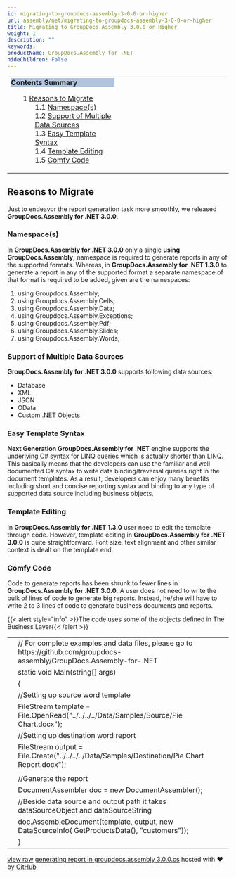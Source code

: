 ```yaml
---
id: migrating-to-groupdocs-assembly-3-0-0-or-higher
url: assembly/net/migrating-to-groupdocs-assembly-3-0-0-or-higher
title: Migrating to GroupDocs.Assembly 3.0.0 or Higher
weight: 1
description: ""
keywords: 
productName: GroupDocs.Assembly for .NET
hideChildren: False
---
```

<table class="sectionMacro" border="0" cellpadding="5" cellspacing="0" width="100%"><tbody><tr><td valign="top" width="50%"><div class="panel" style="border-top-width: 1px; border-right-width: 1px; border-bottom-width: 1px; border-left-width: 1px;"><div class="panelHeader" style="border-bottom-width: 1px; background-color: rgb(176, 196, 222);"><b>Contents Summary</b></div><div class="panelContent"><style type="text/css">div.rbtoc1593026664009 { padding-top: 0px; padding-right: 0px; padding-bottom: 0px; padding-left: 0px; }div.rbtoc1593026664009 ul { list-style-type: none; list-style-image: none; margin-left: 0px; }div.rbtoc1593026664009 li { margin-left: 0px; padding-left: 0px; }</style><div class="toc rbtoc1593026664009"><ul class="toc-indentation"><li><span class="TOCOutline">1</span> <a href="#MigratingtoGroupDocs.Assembly3.0.0orHigher-ReasonstoMigrate">Reasons to Migrate</a><ul class="toc-indentation"><li><span class="TOCOutline">1.1</span> <a href="#MigratingtoGroupDocs.Assembly3.0.0orHigher-Namespace(s)">Namespace(s)</a></li><li><span class="TOCOutline">1.2</span> <a href="#MigratingtoGroupDocs.Assembly3.0.0orHigher-SupportofMultipleDataSources">Support of Multiple Data Sources</a></li><li><span class="TOCOutline">1.3</span> <a href="#MigratingtoGroupDocs.Assembly3.0.0orHigher-EasyTemplateSyntax">Easy Template Syntax</a></li><li><span class="TOCOutline">1.4</span> <a href="#MigratingtoGroupDocs.Assembly3.0.0orHigher-TemplateEditing">Template Editing</a></li><li><span class="TOCOutline">1.5</span> <a href="#MigratingtoGroupDocs.Assembly3.0.0orHigher-ComfyCode">Comfy Code</a></li></ul></li></ul></div></div></div></td><td valign="top">&nbsp;</td></tr></tbody></table>

## Reasons to Migrate

Just to endeavor the report generation task more smoothly, we released **GroupDocs.Assembly for .NET 3.0.0**.

### Namespace(s)

In **GroupDocs.Assembly for .NET 3.0.0** only a single **using GroupDocs.Assembly;** namespace is required to generate reports in any of the supported formats. Whereas, in **GroupDocs.Assembly for .NET 1.3.0** to generate a report in any of the supported format a separate namespace of that format is required to be added, given are the namespaces:

1.  using Groupdocs.Assembly;
2.  using Groupdocs.Assembly.Cells;
3.  using Groupdocs.Assembly.Data;
4.  using Groupdocs.Assembly.Exceptions;
5.  using Groupdocs.Assembly.Pdf;
6.  using Groupdocs.Assembly.Slides;
7.  using Groupdocs.Assembly.Words;

### Support of Multiple Data Sources

**GroupDocs.Assembly for .NET 3.0.0** supports following data sources:

*   Database
*   XML
*   JSON
*   OData
*   Custom .NET Objects

### Easy Template Syntax

**Next Generation GroupDocs.Assembly for .NET** engine supports the underlying C# syntax for LINQ queries which is actually shorter than LINQ. This basically means that the developers can use the familiar and well documented C# syntax to write data binding/traversal queries right in the document templates. As a result, developers can enjoy many benefits including short and concise reporting syntax and binding to any type of supported data source including business objects.

### Template Editing

In **GroupDocs.Assembly for .NET 1.3.0** user need to edit the template through code. However, template editing in **GroupDocs.Assembly for .NET 3.0.0** is quite straightforward. Font size, text alignment and other similar context is dealt on the template end.

### Comfy Code

Code to generate reports has been shrunk to fewer lines in **GroupDocs.Assembly for .NET 3.0.0**. A user does not need to write the bulk of lines of code to generate big reports. Instead, he/she will have to write 2 to 3 lines of code to generate business documents and reports.

{{< alert style="info" >}}The code uses some of the objects defined in The Business Layer{{< /alert >}}

<table class="highlight tab-size js-file-line-container" data-tab-size="8" data-paste-markdown-skip=""><tbody><tr><td id="file-generating-report-in-groupdocs-assembly-3-0-0-cs-L1" class="blob-num js-line-number" data-line-number="1"></td><td id="file-generating-report-in-groupdocs-assembly-3-0-0-cs-LC1" class="blob-code blob-code-inner js-file-line"><span class="pl-c"><span class="pl-c">//</span> For complete examples and data files, please go to https://github.com/groupdocs-assembly/GroupDocs.Assembly-for-.NET</span></td></tr><tr><td id="file-generating-report-in-groupdocs-assembly-3-0-0-cs-L2" class="blob-num js-line-number" data-line-number="2"></td><td id="file-generating-report-in-groupdocs-assembly-3-0-0-cs-LC2" class="blob-code blob-code-inner js-file-line"><span class="pl-k">static</span> <span class="pl-k">void</span> <span class="pl-en">Main</span>(<span class="pl-k">string</span>[] <span class="pl-smi">args</span>)</td></tr><tr><td id="file-generating-report-in-groupdocs-assembly-3-0-0-cs-L3" class="blob-num js-line-number" data-line-number="3"></td><td id="file-generating-report-in-groupdocs-assembly-3-0-0-cs-LC3" class="blob-code blob-code-inner js-file-line">{</td></tr><tr><td id="file-generating-report-in-groupdocs-assembly-3-0-0-cs-L4" class="blob-num js-line-number" data-line-number="4"></td><td id="file-generating-report-in-groupdocs-assembly-3-0-0-cs-LC4" class="blob-code blob-code-inner js-file-line"><span class="pl-c"><span class="pl-c">//</span>Setting up source word template</span></td></tr><tr><td id="file-generating-report-in-groupdocs-assembly-3-0-0-cs-L5" class="blob-num js-line-number" data-line-number="5"></td><td id="file-generating-report-in-groupdocs-assembly-3-0-0-cs-LC5" class="blob-code blob-code-inner js-file-line"><span class="pl-en">FileStream</span> <span class="pl-smi">template</span> <span class="pl-k">=</span> <span class="pl-smi">File</span>.<span class="pl-en">OpenRead</span>(<span class="pl-s"><span class="pl-pds">"</span>../../../../Data/Samples/Source/Pie Chart.docx<span class="pl-pds">"</span></span>);</td></tr><tr><td id="file-generating-report-in-groupdocs-assembly-3-0-0-cs-L6" class="blob-num js-line-number" data-line-number="6"></td><td id="file-generating-report-in-groupdocs-assembly-3-0-0-cs-LC6" class="blob-code blob-code-inner js-file-line"><span class="pl-c"><span class="pl-c">//</span>Setting up destination word report</span></td></tr><tr><td id="file-generating-report-in-groupdocs-assembly-3-0-0-cs-L7" class="blob-num js-line-number" data-line-number="7"></td><td id="file-generating-report-in-groupdocs-assembly-3-0-0-cs-LC7" class="blob-code blob-code-inner js-file-line"><span class="pl-en">FileStream</span> <span class="pl-smi">output</span> <span class="pl-k">=</span> <span class="pl-smi">File</span>.<span class="pl-en">Create</span>(<span class="pl-s"><span class="pl-pds">"</span>../../../../Data/Samples/Destination/Pie Chart Report.docx<span class="pl-pds">"</span></span>);</td></tr><tr><td id="file-generating-report-in-groupdocs-assembly-3-0-0-cs-L8" class="blob-num js-line-number" data-line-number="8"></td><td id="file-generating-report-in-groupdocs-assembly-3-0-0-cs-LC8" class="blob-code blob-code-inner js-file-line"></td></tr><tr><td id="file-generating-report-in-groupdocs-assembly-3-0-0-cs-L9" class="blob-num js-line-number" data-line-number="9"></td><td id="file-generating-report-in-groupdocs-assembly-3-0-0-cs-LC9" class="blob-code blob-code-inner js-file-line"><span class="pl-c"><span class="pl-c">//</span>Generate the report</span></td></tr><tr><td id="file-generating-report-in-groupdocs-assembly-3-0-0-cs-L10" class="blob-num js-line-number" data-line-number="10"></td><td id="file-generating-report-in-groupdocs-assembly-3-0-0-cs-LC10" class="blob-code blob-code-inner js-file-line"><span class="pl-en">DocumentAssembler</span> <span class="pl-smi">doc</span> <span class="pl-k">=</span> <span class="pl-k">new</span> <span class="pl-en">DocumentAssembler</span>();</td></tr><tr><td id="file-generating-report-in-groupdocs-assembly-3-0-0-cs-L11" class="blob-num js-line-number" data-line-number="11"></td><td id="file-generating-report-in-groupdocs-assembly-3-0-0-cs-LC11" class="blob-code blob-code-inner js-file-line"><span class="pl-c"><span class="pl-c">//</span>Beside data source and output path it takes dataSourceObject and dataSourceString</span></td></tr><tr><td id="file-generating-report-in-groupdocs-assembly-3-0-0-cs-L12" class="blob-num js-line-number" data-line-number="12"></td><td id="file-generating-report-in-groupdocs-assembly-3-0-0-cs-LC12" class="blob-code blob-code-inner js-file-line"><span class="pl-smi">doc</span>.<span class="pl-en">AssembleDocument</span>(<span class="pl-smi">template</span>, <span class="pl-smi">output</span>, <span class="pl-k">new</span> <span class="pl-en">DataSourceInfo</span>( <span class="pl-en">GetProductsData</span>(), <span class="pl-s"><span class="pl-pds">"</span>customers<span class="pl-pds">"</span></span>));</td></tr><tr><td id="file-generating-report-in-groupdocs-assembly-3-0-0-cs-L13" class="blob-num js-line-number" data-line-number="13"></td><td id="file-generating-report-in-groupdocs-assembly-3-0-0-cs-LC13" class="blob-code blob-code-inner js-file-line">}</td></tr></tbody></table>

[view raw](https://gist.github.com/GroupDocsGists/73103f412435effbc30b8f2c5b2366ba/raw/56e89d86612b108cdb3a311c6e6982f0b71b2e72/generating%20report%20in%20groupdocs.assembly%203.0.0.cs) [generating report in groupdocs.assembly 3.0.0.cs](https://gist.github.com/GroupDocsGists/73103f412435effbc30b8f2c5b2366ba#file-generating-report-in-groupdocs-assembly-3-0-0-cs) hosted with ❤ by [GitHub](https://github.com)
